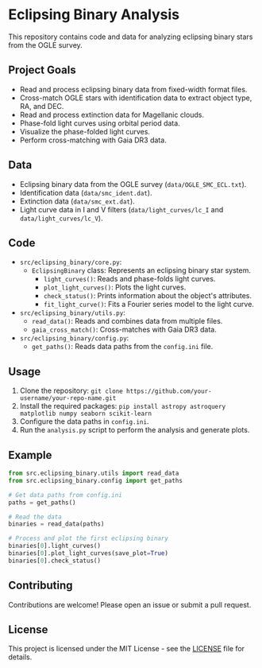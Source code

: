 # Eclipsing Binary Analysis

This repository contains code and data for analyzing eclipsing binary stars from the OGLE survey.

## Project Goals

  * Read and process eclipsing binary data from fixed-width format files.
  * Cross-match OGLE stars with identification data to extract object type, RA, and DEC.
  * Read and process extinction data for Magellanic clouds.
  * Phase-fold light curves using orbital period data.
  * Visualize the phase-folded light curves.
  * Perform cross-matching with Gaia DR3 data.

## Data

  * Eclipsing binary data from the OGLE survey (`data/OGLE_SMC_ECL.txt`).
  * Identification data (`data/smc_ident.dat`).
  * Extinction data (`data/smc_ext.dat`).
  * Light curve data in I and V filters (`data/light_curves/lc_I` and `data/light_curves/lc_V`).

## Code

  * `src/eclipsing_binary/core.py`:
      * `EclipsingBinary` class: Represents an eclipsing binary star system.
          * `light_curves()`: Reads and phase-folds light curves.
          * `plot_light_curves()`: Plots the light curves.
          * `check_status()`: Prints information about the object's attributes.
          * `fit_light_curve()`: Fits a Fourier series model to the light curve.
  * `src/eclipsing_binary/utils.py`:
      * `read_data()`: Reads and combines data from multiple files.
      * `gaia_cross_match()`: Cross-matches with Gaia DR3 data.
  * `src/eclipsing_binary/config.py`:
      * `get_paths()`: Reads data paths from the `config.ini` file.

## Usage

1.  Clone the repository: `git clone https://github.com/your-username/your-repo-name.git`
2.  Install the required packages: `pip install astropy astroquery matplotlib numpy seaborn scikit-learn`
3.  Configure the data paths in `config.ini`.
4.  Run the `analysis.py` script to perform the analysis and generate plots.

## Example

```python
from src.eclipsing_binary.utils import read_data
from src.eclipsing_binary.config import get_paths

# Get data paths from config.ini
paths = get_paths()

# Read the data
binaries = read_data(paths)

# Process and plot the first eclipsing binary
binaries[0].light_curves()
binaries[0].plot_light_curves(save_plot=True)
binaries[0].check_status()
```

## Contributing

Contributions are welcome\! Please open an issue or submit a pull request.

## License

This project is licensed under the MIT License - see the [LICENSE](https://www.google.com/url?sa=E&source=gmail&q=https://www.google.com/url?sa=E%26source=gmail%26q=LICENSE) file for details.